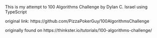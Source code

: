 This is my attempt to 100 Algorithms Challenge by Dylan C. Israel using TypeScript
<p>original link: https://github.com/PizzaPokerGuy/100AlgorithmsChallenge</p>
<p>originally found on https://thinkster.io/tutorials/100-algorithms-challenge/</p>
